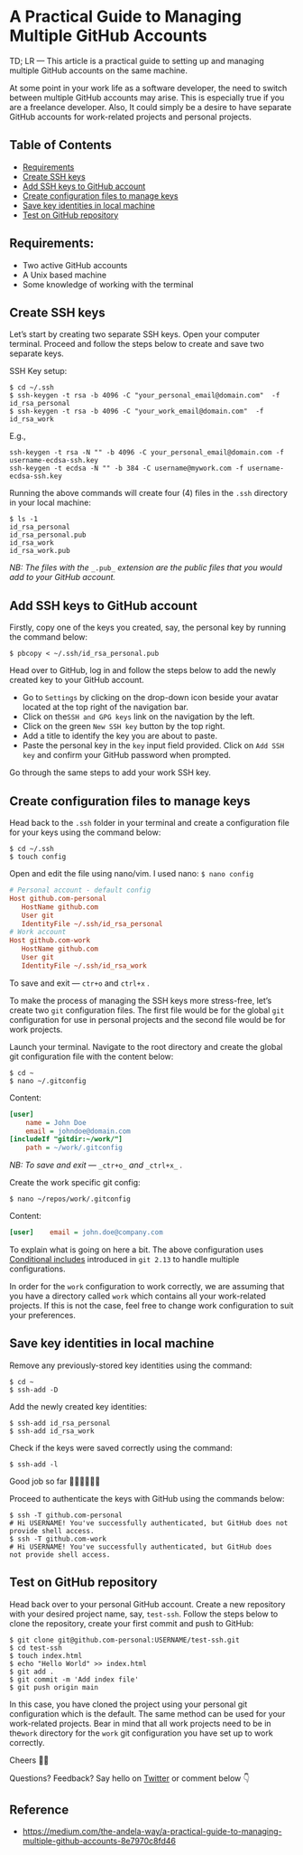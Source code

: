 
# A Practical Guide to Managing Multiple GitHub Accounts

TD; LR — This article is a practical guide to setting up and managing multiple GitHub accounts on the same machine.

At some point in your work life as a software developer, the need to switch between multiple GitHub accounts may arise. This is especially true if you are a freelance developer. Also, It could simply be a desire to have separate GitHub accounts for work-related projects and personal projects.

## Table of Contents

-   [Requirements](#requirements)
-   [Create SSH keys](#create-ssh-keys)
-   [Add SSH keys to GitHub account](#add-ssh-keys-to-github-account)
-   [Create configuration files to manage keys](#create-configuration-files-to-manage-keys)
-   [Save key identities in local machine](#save-key-identities-in-local-machine)
-   [Test on GitHub repository](#test-on-github-repository)

## Requirements:

-   Two active GitHub accounts
-   A Unix based machine
-   Some knowledge of working with the terminal

## Create SSH keys

Let’s start by creating two separate SSH keys. Open your computer terminal. Proceed and follow the steps below to create and save two separate keys.

SSH Key setup:

```shell
$ cd ~/.ssh
$ ssh-keygen -t rsa -b 4096 -C "your_personal_email@domain.com"  -f id_rsa_personal
$ ssh-keygen -t rsa -b 4096 -C "your_work_email@domain.com"  -f id_rsa_work
```

E.g.,
```shell
ssh-keygen -t rsa -N "" -b 4096 -C your_personal_email@domain.com -f username-ecdsa-ssh.key
ssh-keygen -t ecdsa -N "" -b 384 -C username@mywork.com -f username-ecdsa-ssh.key
```


Running the above commands will create four (4) files in the `.ssh` directory in your local machine:

```shell
$ ls -1
id_rsa_personal
id_rsa_personal.pub
id_rsa_work
id_rsa_work.pub
```

_NB: The files with the_ `_.pub_` _extension are the public files that you would add to your GitHub account._

## Add SSH keys to GitHub account

Firstly, copy one of the keys you created, say, the personal key by running the command below:

```
$ pbcopy < ~/.ssh/id_rsa_personal.pub
```

Head over to GitHub, log in and follow the steps below to add the newly created key to your GitHub account.

-   Go to `Settings` by clicking on the drop-down icon beside your avatar located at the top right of the navigation bar.
-   Click on the`SSH and GPG keys` link on the navigation by the left.
-   Click on the green `New SSH key` button by the top right.
-   Add a title to identify the key you are about to paste.
-   Paste the personal key in the `key` input field provided. Click on `Add SSH key` and confirm your GitHub password when prompted.

Go through the same steps to add your work SSH key.

## Create configuration files to manage keys

Head back to the `.ssh` folder in your terminal and create a configuration file for your keys using the command below:

```shell
$ cd ~/.ssh
$ touch config
```

Open and edit the file using nano/vim. I used nano: `$ nano config`

```ini
# Personal account - default config
Host github.com-personal
   HostName github.com
   User git
   IdentityFile ~/.ssh/id_rsa_personal
# Work account
Host github.com-work
   HostName github.com
   User git
   IdentityFile ~/.ssh/id_rsa_work
```

To save and exit — `ctr+o` and `ctrl+x` .

To make the process of managing the SSH keys more stress-free, let’s create two `git` configuration files. The first file would be for the global `git` configuration for use in personal projects and the second file would be for work projects.

Launch your terminal. Navigate to the root directory and create the global git configuration file with the content below:

```shell
$ cd ~
$ nano ~/.gitconfig
```

Content:

```ini
[user]
    name = John Doe
    email = johndoe@domain.com
[includeIf "gitdir:~/work/"]
    path = ~/work/.gitconfig
```

_NB: To save and exit —_ `_ctr+o_` _and_ `_ctrl+x_` _._

Create the work specific git config:

```shell
$ nano ~/repos/work/.gitconfig
```

Content:

```ini
[user]    email = john.doe@company.com
```

To explain what is going on here a bit. The above configuration uses [Conditional includes](https://git-scm.com/docs/git-config#_conditional_includes) introduced in `git 2.13` to handle multiple configurations.

In order for the `work` configuration to work correctly, we are assuming that you have a directory called `work` which contains all your work-related projects. If this is not the case, feel free to change work configuration to suit your preferences.

## Save key identities in local machine

Remove any previously-stored key identities using the command:

```shell
$ cd ~
$ ssh-add -D
```

Add the newly created key identities:

```shell
$ ssh-add id_rsa_personal
$ ssh-add id_rsa_work
```

Check if the keys were saved correctly using the command:

```shell
$ ssh-add -l
```

Good job so far 👏🏼👏🏼👏🏼

Proceed to authenticate the keys with GitHub using the commands below:

```shell
$ ssh -T github.com-personal
# Hi USERNAME! You've successfully authenticated, but GitHub does not provide shell access.
$ ssh -T github.com-work
# Hi USERNAME! You've successfully authenticated, but GitHub does   not provide shell access.
```

## Test on GitHub repository

Head back over to your personal GitHub account. Create a new repository with your desired project name, say, `test-ssh`. Follow the steps below to clone the repository, create your first commit and push to GitHub:

```shell
$ git clone git@github.com-personal:USERNAME/test-ssh.git 
$ cd test-ssh
$ touch index.html
$ echo "Hello World" >> index.html
$ git add .
$ git commit -m 'Add index file'
$ git push origin main
```

In this case, you have cloned the project using your personal git configuration which is the default. The same method can be used for your work-related projects. Bear in mind that all work projects need to be in the`work` directory for the `work` git configuration you have set up to work correctly.

Cheers 🥂🥂

Questions? Feedback? Say hello on [Twitter](http://twitter.com/lj020326) or comment below 👇

## Reference

* https://medium.com/the-andela-way/a-practical-guide-to-managing-multiple-github-accounts-8e7970c8fd46
